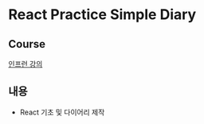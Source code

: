 # React Practice Simple Diary

## Course
[인프런 강의](https://www.inflearn.com/course/%ED%95%9C%EC%9E%85-%EB%A6%AC%EC%95%A1%ED%8A%B8)

## 내용
- React 기초 및 다이어리 제작
